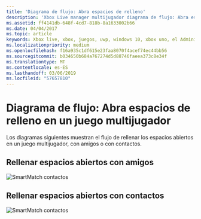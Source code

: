```yaml
---
title: 'Diagrama de flujo: Abra espacios de relleno'
description: 'Xbox Live manager multijugador diagrama de flujo: Abra espacios de relleno en un juego multijugador.'
ms.assetid: ff4141db-648f-4cd7-818b-8a1633002b66
ms.date: 04/04/2017
ms.topic: article
keywords: Xbox live, xbox, juegos, uwp, windows 10, xbox uno, el Administrador de varios jugadores, diagrama de flujo
ms.localizationpriority: medium
ms.openlocfilehash: f16a935c1df615e23faa8070f4acef74ec44bb56
ms.sourcegitcommit: b034650b684a767274d5d88746faeea373c8e34f
ms.translationtype: MT
ms.contentlocale: es-ES
ms.lasthandoff: 03/06/2019
ms.locfileid: "57657810"
---
```

# <a name="flowchart---fill-open-slots-in-a-multiplayer-game"></a>Diagrama de flujo: Abra espacios de relleno en un juego multijugador

Los diagramas siguientes muestran el flujo de rellenar los espacios abiertos en un juego multijugador, con amigos o con contactos.

## <a name="fill-open-slots-with-friends"></a>Rellenar espacios abiertos con amigos

![SmartMatch contactos](../../../images/multiplayer/mpm-fill-open-slots-with-friends.png)

## <a name="fill-open-slots-with-matchmaking"></a>Rellenar espacios abiertos con contactos

![SmartMatch contactos](../../../images/multiplayer/mpm-fill-open-slots-with-matchmaking.png)
